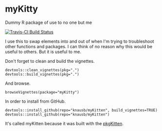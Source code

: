 # myKitty
Dummy R package of use to no one but me

[![Travis-CI Build Status](https://travis-ci.org/knausb/myKitty.svg?branch=master)](https://travis-ci.org/knausb/myKitty)

I use this to swap elements into and out of when I'm trying to troubleshoot other functions and packages.
I can think of no reason why this would be useful to others.
But it is useful to me.


Don't forget to clean and build the vignettes.

    devtools::clean_vignettes(pkg=".")
    devtools::build_vignettes(pkg=".")
    

And browse.

    browseVignettes(package="myKitty")


In order to install from GitHub.

    devtools::install_github(repo="knausb/myKitten", build_vignettes=TRUE)
    devtools::install_github(repo="knausb/myKitten")


It's called myKitten because it was built with the [pkgKitten](http://dirk.eddelbuettel.com/code/pkgkitten.html).
